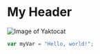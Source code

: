 # My Header

![Image of Yaktocat](https://octodex.github.com/images/yaktocat.png)


``` javascript
var myVar = "Hello, world!";
```

